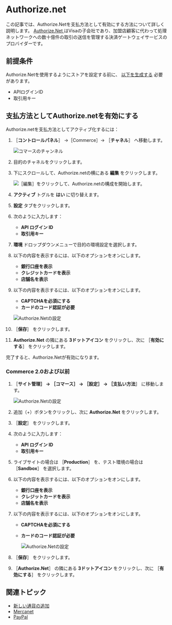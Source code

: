 # Authorize.net

この記事では、Authorize.Netを支払方法として有効にする方法について詳しく説明します。 [ Authorize.Net ](https://www.authorize.net/about-us/) はVisaの子会社であり、加盟店顧客に代わって処理ネットワークへの数十億件の取引の送信を管理する決済ゲートウェイサービスのプロバイダーです。

## 前提条件

Authorize.Netを使用するようにストアを設定する前に、 [以下を生成する](https://support.authorize.net/s/article/How-do-I-obtain-my-API-Login-ID-and-Transaction-Key) 必要があります。

* APIログインID
* 取引用キー

## 支払方法としてAuthorize.netを有効にする

Authorize.netを支払方法としてアクティブ化するには：

1. ［**コントロールパネル**］ →［Commerce］→ ［**チャネル**］ へ移動します。

    ![コマースのチャンネル](./authorize-net/images/03.png)

1. 目的のチャネルをクリックします。
1. 下にスクロールして、Authorize.netの横にある **編集** をクリックします。

    ![［編集］をクリックして、Authorize.netの構成を開始します。](./authorize-net/images/04.png)

1. **アクティブ** トグルを **はい** に切り替えます。
1. **設定** タブをクリックします。
1. 次のように入力します：
    * **API ログイン ID**
    * **取引用キー**
1. **環境** ドロップダウンメニューで目的の環境設定を選択します。
1. 以下の内容を表示するには、以下のオプションをオンにします。
    * **銀行口座を表示**
    * **クレジットカードを表示**
    * **店舗名を表示**
1. 以下の内容を表示するには、以下のオプションをオンにします。
    * **CAPTCHAを必須にする**
    * **カードのコード認証が必要**

     ![Authorize.Netの設定](./authorize-net/images/01.png)

1. ［**保存**］ をクリックします。
1. **Authorize.Net** の隣にある **3ドットアイコン** をクリックし、次に ［**有効にする**］ をクリックします。

完了すると、Authorize.Netが有効になります。

### Commerce 2.0および以前

1. ［**サイト管理］ → ［コマース］ → ［設定］ → ［支払い方法**］ に移動します。

    ![Authorize.Netの設定](./authorize-net/images/05.png)

1. 追加（+）ボタンをクリックし、次に **Authorize.Net** をクリックします。
1. ［**設定**］ をクリックします。
1. 次のように入力します：
    * **API ログイン ID**
    * **取引用キー**
1. ライブサイトの場合は ［**Production**］ を、テスト環境の場合は ［**Sandbox**］ を選択します。
1. 以下の内容を表示するには、以下のオプションをオンにします。
    * **銀行口座を表示**
    * **クレジットカードを表示**
    * **店舗名を表示**
1. 以下の内容を表示するには、以下のオプションをオンにします。
    * **CAPTCHAを必須にする**
    * **カードのコード認証が必要**

       ![Authorize.Netの設定](./authorize-net/images/02.png)

1. ［**保存**］ をクリックします。
1. ［**Authorize.Net**］ の隣にある **3ドットアイコン** をクリックし、次に ［**有効にする**］ をクリックします。

## 関連トピック

* [新しい通貨の追加](../currencies/adding-a-new-currency.md)
* [Mercanet](./mercanet.md)
* [PayPal](./paypal.md)
